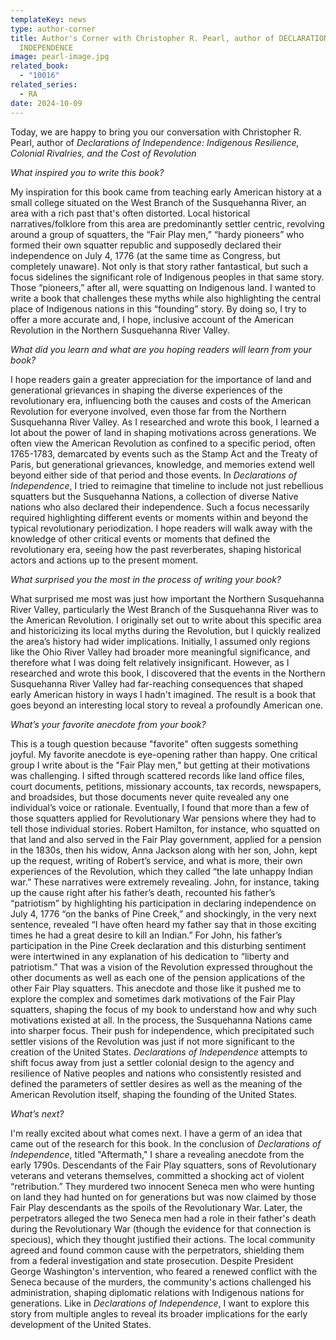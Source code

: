 ```yaml
---
templateKey: news
type: author-corner
title: Author's Corner with Christopher R. Pearl, author of DECLARATIONS OF
  INDEPENDENCE
image: pearl-image.jpg
related_book:
  - "10016"
related_series:
  - RA
date: 2024-10-09
---
```

Today, we are happy to bring you our conversation with Christopher R. Pearl, author of *Declarations of Independence: Indigenous Resilience, Colonial Rivalries, and the Cost of Revolution*

*What inspired you to write this book?* 

My inspiration for this book came from teaching early American history at a small college situated on the West Branch of the Susquehanna River, an area with a rich past that's often distorted. Local historical narratives/folklore from this area are predominantly settler centric, revolving around a group of squatters, the “Fair Play men,” “hardy pioneers” who formed their own squatter republic and supposedly declared their independence on July 4, 1776 (at the same time as Congress, but completely unaware). Not only is that story rather fantastical, but such a focus sidelines the significant role of Indigenous peoples in that same story. Those “pioneers,” after all, were squatting on Indigenous land. I wanted to write a book that challenges these myths while also highlighting the central place of Indigenous nations in this “founding” story. By doing so, I try to offer a more accurate and, I hope, inclusive account of the American Revolution in the Northern Susquehanna River Valley.

*What did you learn and what are you hoping readers will learn from your book?* 

I hope readers gain a greater appreciation for the importance of land and generational grievances in shaping the diverse experiences of the revolutionary era, influencing both the causes and costs of the American Revolution for everyone involved, even those far from the Northern Susquehanna River Valley. As I researched and wrote this book, I learned a lot about the power of land in shaping motivations across generations. We often view the American Revolution as confined to a specific period, often 1765-1783, demarcated by events such as the Stamp Act and the Treaty of Paris, but generational grievances, knowledge, and memories extend well beyond either side of that period and those events. In *Declarations of Independence*, I tried to reimagine that timeline to include not just rebellious squatters but the Susquehanna Nations, a collection of diverse Native nations who also declared their independence. Such a focus necessarily required highlighting different events or moments within and beyond the typical revolutionary periodization. I hope readers will walk away with the knowledge of other critical events or moments that defined the revolutionary era, seeing how the past reverberates, shaping historical actors and actions up to the present moment. 

*What surprised you the most in the process of writing your book?* 

What surprised me most was just how important the Northern Susquehanna River Valley, particularly the West Branch of the Susquehanna River was to the American Revolution. I originally set out to write about this specific area and historicizing its local myths during the Revolution, but I quickly realized the area’s history had wider implications. Initially, I assumed only regions like the Ohio River Valley had broader more meaningful significance, and therefore what I was doing felt relatively insignificant. However, as I researched and wrote this book, I discovered that the events in the Northern Susquehanna River Valley had far-reaching consequences that shaped early American history in ways I hadn't imagined. The result is a book that goes beyond an interesting local story to reveal a profoundly American one. 

*What’s your favorite anecdote from your book?*

This is a tough question because "favorite" often suggests something joyful. My favorite anecdote is eye-opening rather than happy. One critical group I write about is the "Fair Play men," but getting at their motivations was challenging. I sifted through scattered records like land office files, court documents, petitions, missionary accounts, tax records, newspapers, and broadsides, but those documents never quite revealed any one individual’s voice or rationale. Eventually, I found that more than a few of those squatters applied for Revolutionary War pensions where they had to tell those individual stories. Robert Hamilton, for instance, who squatted on that land and also served in the Fair Play government, applied for a pension in the 1830s, then his widow, Anna Jackson along with her son, John, kept up the request, writing of Robert’s service, and what is more, their own experiences of the Revolution, which they called “the late unhappy Indian war.” These narratives were extremely revealing. John, for instance, taking up the cause right after his father’s death, recounted his father’s “patriotism” by highlighting his participation in declaring independence on July 4, 1776 “on the banks of Pine Creek,” and shockingly, in the very next sentence, revealed “I have often heard my father say that in those exciting times he had a great desire to kill an Indian.” For John, his father’s participation in the Pine Creek declaration and this disturbing sentiment were intertwined in any explanation of his dedication to “liberty and patriotism.” That was a vision of the Revolution expressed throughout the other documents as well as each one of the pension applications of the other Fair Play squatters. This anecdote and those like it pushed me to explore the complex and sometimes dark motivations of the Fair Play squatters, shaping the focus of my book to understand how and why such motivations existed at all. In the process, the Susquehanna Nations came into sharper focus. Their push for independence, which precipitated such settler visions of the Revolution was just if not more significant to the creation of the United States. *Declarations of Independence* attempts to shift focus away from just a settler colonial design to the agency and resilience of Native peoples and nations who consistently resisted and defined the parameters of settler desires as well as the meaning of the American Revolution itself, shaping the founding of the United States.

*What’s next?* 

I'm really excited about what comes next. I have a germ of an idea that came out of the research for this book. In the conclusion of *Declarations of Independence*, titled "Aftermath," I share a revealing anecdote from the early 1790s. Descendants of the Fair Play squatters, sons of Revolutionary veterans and veterans themselves, committed a shocking act of violent “retribution.” They murdered two innocent Seneca men who were hunting on land they had hunted on for generations but was now claimed by those Fair Play descendants as the spoils of the Revolutionary War. Later, the perpetrators alleged the two Seneca men had a role in their father's death during the Revolutionary War (though the evidence for that connection is specious), which they thought justified their actions. The local community agreed and found common cause with the perpetrators, shielding them from a federal investigation and state prosecution. Despite President George Washington's intervention, who feared a renewed conflict with the Seneca because of the murders, the community's actions challenged his administration, shaping diplomatic relations with Indigenous nations for generations. Like in *Declarations of Independence*, I want to explore this story from multiple angles to reveal its broader implications for the early development of the United States.